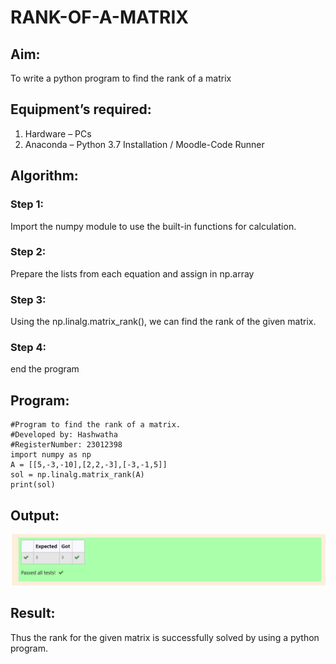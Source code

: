 # RANK-OF-A-MATRIX
## Aim:
To write a python program to find the rank of a matrix
## Equipment’s required:
1. 	Hardware – PCs
2. 	Anaconda – Python 3.7 Installation / Moodle-Code Runner
## Algorithm:
### Step 1: 
Import the numpy module to use the built-in functions for calculation.
### Step 2: 
Prepare the lists from each equation and assign in np.array
### Step 3: 
Using the np.linalg.matrix_rank(), we can find the rank of the given matrix.
### Step 4: 
end the program
## Program:
```
#Program to find the rank of a matrix.
#Developed by: Hashwatha
#RegisterNumber: 23012398
import numpy as np
A = [[5,-3,-10],[2,2,-3],[-3,-1,5]]
sol = np.linalg.matrix_rank(A)
print(sol)
```
## Output:
![Alt text](<rank of matric.png>)
## Result:
Thus the rank for the given matrix is successfully solved by  using a python program.

